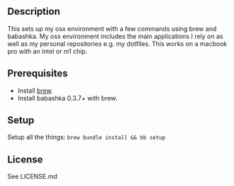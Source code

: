 ## Description

This sets up my osx environment with a few commands using brew and babashka. My osx environment
includes the main applications I rely on as well as my personal repositories e.g. my dotfiles.
This works on a macbook pro with an intel or m1 chip.

## Prerequisites

- Install [brew](https://github.com/homebrew/brew).
- Install babashka 0.3.7+ with brew.

## Setup

Setup all the things: `brew bundle install && bb setup`

## License

See LICENSE.md
